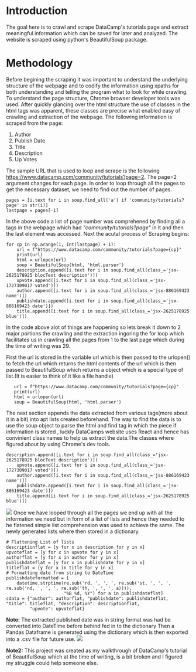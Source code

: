 # Introduction
The goal here is to crawl and scrape DataCamp's tutorials page and extract meaningful information which can be saved for later and analyzed.
The website is scraped using python's BeautifulSoup package.
# Methodology
Before begining the scraping it was important to understand the underlying structure of the webpage and to codify the information using xpaths for both understanding and telling the program what to look for while crawling.
To understand the page structure, Chrome browser developer tools was used. After quickly glancing over the html structure the use of classes in the html tags was apparent, these classes are precise what enabled easy of crawling and extraction of the webpage.
The following information is scraped from the page:
1. Author
2. Publish Date
3. Title
4. Description
5. Up Votes

The sample URL that is used to loop and scrape is the following https://www.datacamp.com/community/tutorials?page=2. The page=2 argument changes for each page. In order to loop through all the pages to get the necessary dataset, we need to find out the number of pages.
```
pages = [i.text for i in soup.find_all('a') if 'community/tutorials?page' in str(i)]
lastpage = pages[-1]
```
In the above code a list of page number was comprehened by finding all a tags in the webpage which had *"community/tutorials?page"* in it and then the last element was accessed.
Next the acutal process of Scraping begins:
```
for cp in np.arange(1, int(lastpage) + 1):
    url = f"https://www.datacamp.com/community/tutorials?page={cp}"
    print(url)
    html = urlopen(url)
    soup = BeautifulSoup(html, 'html.parser')
    description.append([i.text for i in soup.find_all(class_='jsx-2625178925 blocText description')])
    upvote.append([i.text for i in soup.find_all(class_='jsx-1727309017 voted')])
    author.append([i.text for i in soup.find_all(class_='jsx-886169423 name')])
    publishdate.append([i.text for i in soup.find_all(class_='jsx-886169423 date')])
    title.append([i.text for i in soup.find_all(class_='jsx-2625178925 blue')])
 ```
 In the code above alot of things are happening so lets break it down to 2 major portions the crawling and the extraction ingoring the for loop which facilitates us in crawling all the pages from 1 to the last page which during the time of writing was 29.
 
First the url is stored in the variable url which is then passed to the urlopen() to fetch the url which returns the html contents of the url which is then passed to BeautifulSoup which returns a object which is a special type of list.(It is easier to think of it like a file handle)
 ```
    url = f"https://www.datacamp.com/community/tutorials?page={cp}"
    print(url)
    html = urlopen(url)
    soup = BeautifulSoup(html, 'html.parser')
```
The next section appends the data extracted from various tags(more about it in a bit) into apt lists created beforehand.
The way to find the data is to use the soup object to parse the html and find tag in which the piece if information is stored , luckly DataCamps website uses React and hence has convinient class names to help us extract the data.The classes where figured about by using Chrome's dev tools.
```
description.append([i.text for i in soup.find_all(class_='jsx-2625178925 blocText description')])
    upvote.append([i.text for i in soup.find_all(class_='jsx-1727309017 voted')])
    author.append([i.text for i in soup.find_all(class_='jsx-886169423 name')])
    publishdate.append([i.text for i in soup.find_all(class_='jsx-886169423 date')])
    title.append([i.text for i in soup.find_all(class_='jsx-2625178925 blue')])
```
![](https://github.com/architpai/Crawler_using_BeautifulSoup_tut/blob/main/Screenshots/ss1.png)
Once we have looped through all the pages we end up with all the information we need but in form of a list of lists and hence they needed to he flatened
simple list comprehension was used to achieve the same. The newly generated lists where then stored in a dictionary.
```
# Flattening List of lists
descriptionflat = [y for x in description for y in x]
upvoteflat = [y for x in upvote for y in x]
authorflat = [y for x in author for y in x]
publishdateflat = [y for x in publishdate for y in x]
titleflat = [y for x in title for y in x]
# Formatting date from string to DateTime
publishdateformatted = [
    datetime.strptime(re.sub('rd, ', ', ', re.sub('st, ', ', ', re.sub('nd, ', ', ', re.sub('th, ', ', ', a)))),
                      "%B %d, %Y") for a in publishdateflat]
cdata = {"author": authorflat, "publishdate": publishdateflat, "title": titleflat, "description": descriptionflat,
         "upvote": upvoteflat}
```
**Note:** The extracted published date was in string format was had be converted into DateTime before behind fed in to the dictionary
Then a Pandas Dataframe is generated using the dictionary which is then exported into a .csv file for future use.
![](https://github.com/architpai/Crawler_using_BeautifulSoup_tut/blob/main/Screenshots/ss2.png)

**Note2:** This project was created as my walkthrough of DataCamp's tutorial of BeautifulSoup which at the time of writing, is a bit broken and I figured my struggle could help someone else. 
